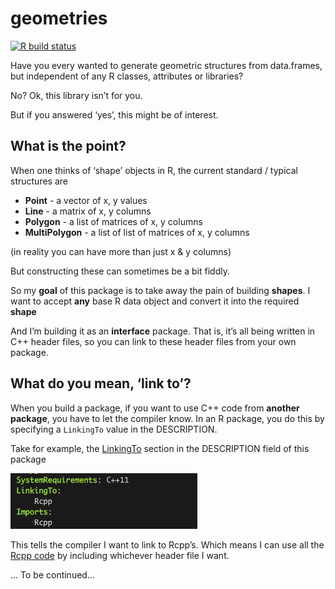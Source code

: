 
<!-- README.md is generated from README.Rmd. Please edit that file -->

# geometries

[![R build
status](https://github.com/dcooley/geometries/workflows/R-CMD-check/badge.svg)](https://github.com/dcooley/geometries/actions)

Have you every wanted to generate geometric structures from data.frames,
but independent of any R classes, attributes or libraries?

No? Ok, this library isn’t for you.

But if you answered ‘yes’, this might be of interest.

## What is the point?

When one thinks of ‘shape’ objects in R, the current standard / typical
structures are

  - **Point** - a vector of x, y values
  - **Line** - a matrix of x, y columns
  - **Polygon** - a list of matrices of x, y columns
  - **MultiPolygon** - a list of list of matrices of x, y columns

(in reality you can have more than just x & y columns)

But constructing these can sometimes be a bit fiddly.

So my **goal** of this package is to take away the pain of building
**shapes**. I want to accept **any** base R data object and convert it
into the required **shape**

And I’m building it as an **interface** package. That is, it’s all being
written in C++ header files, so you can link to these header files from
your own package.

## What do you mean, ‘link to’?

When you build a package, if you want to use C++ code from **another
package**, you have to let the compiler know. In an R package, you do
this by specifying a `LinkingTo` value in the DESCRIPTION.

Take for example, the
[LinkingTo](https://github.com/dcooley/geometries/blob/master/DESCRIPTION#L17)
section in the DESCRIPTION field of this package

![](./vignettes/images/LinkingTo.png)

This tells the compiler I want to link to Rcpp’s. Which means I can use
all the [Rcpp
code](https://github.com/RcppCore/Rcpp/tree/master/inst/include/Rcpp) by
including whichever header file I want.

… To be continued…
